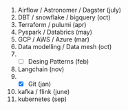 1. Airflow / Astronomer / Dagster (july)
2. DBT / snowflake / bigquery (oct)
3. Terraform / pulumi (apr)
4. Pyspark / Databrics (may)
5. GCP / AWS / Azure (mar)
6. Data modelling / Data mesh (oct)
7. - [ ] Desing Patterns (feb)
8. Langchain (nov)
9. - [x] Git (jan)
10. kafka / flink (june)
11. kubernetes (sep)
